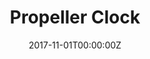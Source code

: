 ---
title: Propeller Clock
summary: Developed a clock (Analog and Digital) using a rotating PCB consisting of a linear array of LEDs, based on the principle of the Persistence of Vision. The LEDs were set to light up at fixed delays so as to show the time precisely.
tags:
- Software
- Hardware
date: "2017-11-01T00:00:00Z"

external_link: ""

image:
  caption: Photo by Toa Heftiba on Unsplash
  focal_point: Smart
---